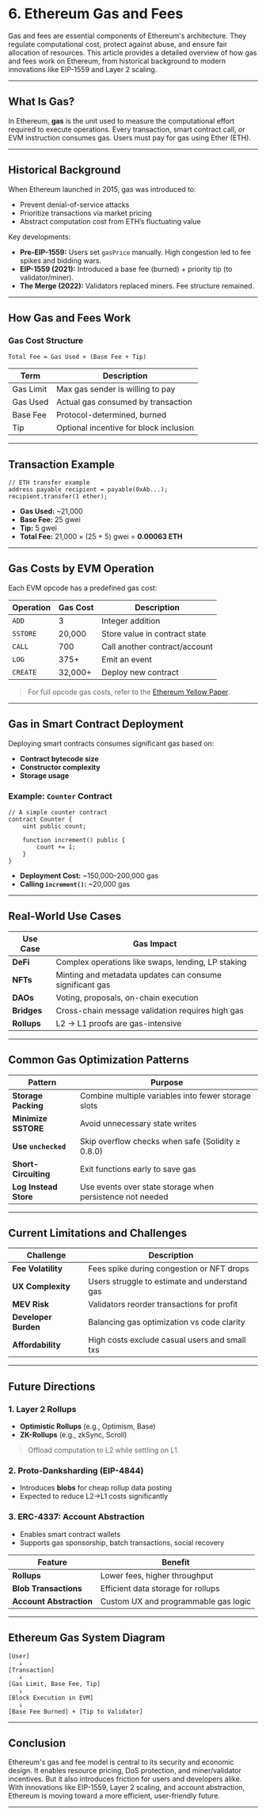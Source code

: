 
# 6. Ethereum Gas and Fees

Gas and fees are essential components of Ethereum's architecture. They regulate computational cost, protect against abuse, and ensure fair allocation of resources. This article provides a detailed overview of how gas and fees work on Ethereum, from historical background to modern innovations like EIP-1559 and Layer 2 scaling.

---

## What Is Gas?

In Ethereum, **gas** is the unit used to measure the computational effort required to execute operations. Every transaction, smart contract call, or EVM instruction consumes gas. Users must pay for gas using Ether (ETH).

---

## Historical Background

When Ethereum launched in 2015, gas was introduced to:

- Prevent denial-of-service attacks
- Prioritize transactions via market pricing
- Abstract computation cost from ETH’s fluctuating value

Key developments:

- **Pre-EIP-1559:** Users set `gasPrice` manually. High congestion led to fee spikes and bidding wars.
- **EIP-1559 (2021):** Introduced a base fee (burned) + priority tip (to validator/miner).
- **The Merge (2022):** Validators replaced miners. Fee structure remained.

---

## How Gas and Fees Work

### Gas Cost Structure

```text
Total Fee = Gas Used × (Base Fee + Tip)
```

| Term       | Description                                           |
|------------|-------------------------------------------------------|
| Gas Limit  | Max gas sender is willing to pay                     |
| Gas Used   | Actual gas consumed by transaction                   |
| Base Fee   | Protocol-determined, burned                         |
| Tip        | Optional incentive for block inclusion               |

---

## Transaction Example

```solidity
// ETH transfer example
address payable recipient = payable(0xAb...);
recipient.transfer(1 ether);
```

- **Gas Used:** ~21,000
- **Base Fee:** 25 gwei
- **Tip:** 5 gwei
- **Total Fee:** 21,000 × (25 + 5) gwei = **0.00063 ETH**

---

## Gas Costs by EVM Operation

Each EVM opcode has a predefined gas cost:

| Operation | Gas Cost | Description                    |
|-----------|----------|--------------------------------|
| `ADD`     | 3        | Integer addition               |
| `SSTORE`  | 20,000   | Store value in contract state  |
| `CALL`    | 700      | Call another contract/account  |
| `LOG`     | 375+     | Emit an event                  |
| `CREATE`  | 32,000+  | Deploy new contract            |

> For full opcode gas costs, refer to the [Ethereum Yellow Paper](https://ethereum.github.io/yellowpaper/paper.pdf).

---

## Gas in Smart Contract Deployment

Deploying smart contracts consumes significant gas based on:

- **Contract bytecode size**
- **Constructor complexity**
- **Storage usage**

### Example: `Counter` Contract

```solidity
// A simple counter contract
contract Counter {
    uint public count;

    function increment() public {
        count += 1;
    }
}
```

- **Deployment Cost:** ~150,000–200,000 gas  
- **Calling `increment()`:** ~20,000 gas

---

## Real-World Use Cases

| Use Case       | Gas Impact                                              |
|----------------|----------------------------------------------------------|
| **DeFi**       | Complex operations like swaps, lending, LP staking       |
| **NFTs**       | Minting and metadata updates can consume significant gas |
| **DAOs**       | Voting, proposals, on-chain execution                    |
| **Bridges**    | Cross-chain message validation requires high gas         |
| **Rollups**    | L2 → L1 proofs are gas-intensive                         |

---

## Common Gas Optimization Patterns

| Pattern             | Purpose                                              |
|---------------------|------------------------------------------------------|
| **Storage Packing** | Combine multiple variables into fewer storage slots  |
| **Minimize SSTORE** | Avoid unnecessary state writes                       |
| **Use `unchecked`** | Skip overflow checks when safe (Solidity ≥ 0.8.0)    |
| **Short-Circuiting**| Exit functions early to save gas                     |
| **Log Instead Store** | Use events over state storage when persistence not needed |

---

## Current Limitations and Challenges

| Challenge           | Description                                          |
|---------------------|------------------------------------------------------|
| **Fee Volatility**   | Fees spike during congestion or NFT drops           |
| **UX Complexity**    | Users struggle to estimate and understand gas        |
| **MEV Risk**         | Validators reorder transactions for profit           |
| **Developer Burden** | Balancing gas optimization vs code clarity          |
| **Affordability**    | High costs exclude casual users and small txs       |

---

## Future Directions

### 1. Layer 2 Rollups

- **Optimistic Rollups** (e.g., Optimism, Base)
- **ZK-Rollups** (e.g., zkSync, Scroll)

> Offload computation to L2 while settling on L1.

### 2. Proto-Danksharding (EIP-4844)

- Introduces **blobs** for cheap rollup data posting
- Expected to reduce L2→L1 costs significantly

### 3. ERC-4337: Account Abstraction

- Enables smart contract wallets
- Supports gas sponsorship, batch transactions, social recovery

| Feature               | Benefit                                      |
|------------------------|----------------------------------------------|
| **Rollups**            | Lower fees, higher throughput                |
| **Blob Transactions**  | Efficient data storage for rollups           |
| **Account Abstraction**| Custom UX and programmable gas logic         |

---

## Ethereum Gas System Diagram

```text
[User]
   ↓
[Transaction]
   ↓
[Gas Limit, Base Fee, Tip]
   ↓
[Block Execution in EVM]
   ↓
[Base Fee Burned] + [Tip to Validator]
```

---

## Conclusion

Ethereum's gas and fee model is central to its security and economic design. It enables resource pricing, DoS protection, and miner/validator incentives. But it also introduces friction for users and developers alike. With innovations like EIP-1559, Layer 2 scaling, and account abstraction, Ethereum is moving toward a more efficient, user-friendly future.

---
